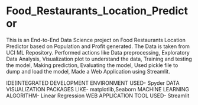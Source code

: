 # Food_Restaurants_Location_Predictor

This is an End-to-End Data Science project on Food Restaurants Location Predictor based on Population and Profit generated.
The Data is taken from UCI ML Repository.
Performed actions like Data preprocessing,
Exploratory Data Analysis,
Visualization plot to understand the data,
Training and testing the model,
Making prediction,
Evaluating the model,
Used pickle file to dump and load the model,
Made a Web Application using Streamlit.

IDE(INTEGRATED DEVELOPMENT ENVIRONMENT USED- Spyder
DATA VISUALIZATION PACKAGES LIKE- matplotlib,Seaborn
MACHINE LEARNING ALGORITHM- Linear Regression
WEB APPLICATION TOOL USED- Streamlit

